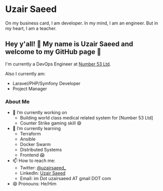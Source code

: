 # Uzair Saeed
On my business card, I am developer. In my mind, I am an engineer. But in my heart, I am a teacher.

## Hey y'all! 🤠 My name is Uzair Saeed and welcome to my GitHub page 👋

I'm currently a DevOps Engineer at [Number 53 Ltd](https://services.gov.im/ded/services/companiesregistry/viewcompany.iom?Id=TeOp2idU%2bGvwvYaWQGajow%3d%3d). 

Also I currently am:
- Laravel/PHP/Symfony Developer
- Project Manager

### About Me

* 🔭 I’m currently working on
    * Building world class medical related system for [Number 53 Ltd]
    * Counter Strike gaming skill 😄 
* 🌱 I’m currently learning
    * Terraform
    * Ansible
    * Docker Swarm
    * Distributed Systems
    * Frontend 😱
* 📫 How to reach me:
    * Twitter: [@uzairsaeed_](https://twitter.com/uzairsaeed_)   
    * LinkedIn: [Uzair Saeed](https://www.linkedin.com/in/iamuzairsaeed/)
    * Email: im Dot uzairsaeed AT gmail DOT com
* 😄 Pronouns: He/Him
